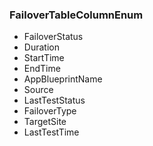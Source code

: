 ### FailoverTableColumnEnum
- FailoverStatus
- Duration
- StartTime
- EndTime
- AppBlueprintName
- Source
- LastTestStatus
- FailoverType
- TargetSite
- LastTestTime
